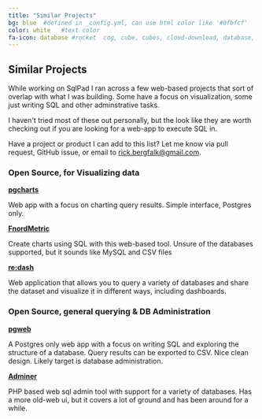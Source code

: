 ```yaml
---
title: "Similar Projects"
bg: blue  #defined in _config.yml, can use html color like '#0fbfcf'
color: white   #text color
fa-icon: database #rocket  cog, cube, cubes, cloud-download, database, edit, plug, power-off, wrench, toggle-down, arrow-cirlce-down
---
```


## Similar Projects

While working on SqlPad I ran across a few web-based projects that sort of overlap with what I was building. Some have a focus on visualization, some just writing SQL and other adminstrative tasks.

I haven't tried most of these out personally, but the look like they are worth checking out if you are looking for a web-app to execute SQL in. 

Have a project or product I can add to this list? Let me know via pull request, GitHub issue, or email to rick.bergfalk@gmail.com.



### Open Source, for Visualizing data

**[pgcharts](https://github.com/dimitri/pgcharts)**

Web app with a focus on charting query results. Simple interface, Postgres only.

**[FnordMetric](http://fnordmetric.io/chartsql/)**

Create charts using SQL with this web-based tool. Unsure of the databases supported, but it sounds like MySQL and CSV files

**[re:dash](https://github.com/EverythingMe/redash)**

Web application that allows you to query a variety of databases and share the dataset and visualize it in different ways, including dashboards.



### Open Source, general querying & DB Administration

**[pgweb](https://github.com/sosedoff/pgweb)**

A Postgres only web app with a focus on writing SQL and exploring the structure of a database. Query results can be exported to CSV. Nice clean design. Likely target is database administration.

**[Adminer](http://www.adminer.org/)**

PHP based web sql admin tool with support for a variety of databases. Has a more old-web ui, but it covers a lot of ground and has been around for a while.

